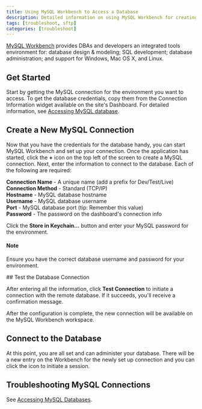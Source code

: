 ```yaml
---
title: Using MySQL Workbench to Access a Database
description: Detailed information on using MySQL Workbench for creating, executing, and optimizing SQL queries.
tags: [troubleshoot, sftp]
categories: [troubleshoot]
---
```

[MySQL Workbench](http://dev.mysql.com/downloads/tools/workbench/) provides DBAs and developers an integrated tools environment for: database design & modeling; SQL development; database administration; and support for Windows, Mac OS X, and Linux.

## Get Started

Start by getting the MySQL connection for the environment you want to access. To get the database credentials, copy them from the Connection Information widget available on the site's Dashboard. For detailed information, see [Accessing MySQL database](/docs/mysql-access/).

## Create a New MySQL Connection

Now that you have the credentials for the database handy, you can start MySQL Workbench and set up your connection. Once the application has started, click the **+** icon on the top left of the screen to create a MySQL connection. Next, enter the information to connect to the database. Each of the following are required:

**Connection Name** - A unique name (add a prefix for Dev/Test/Live)  
**Connection Method** - Standard (TCP/IP)  
**Hostname** - MySQL database hostname  
**Username** - MySQL database username  
**Port** - MySQL database port (tip: Remember this value)  
**Password** - The password on the dashboard's connection info<br />

Click the **Store in Keychain...** button and enter your MySQL password for the environment.

<div class="alert alert-info" role="alert">
<h4 class="info">Note</h4>
<p>Ensure you have the correct database username and password for your environment.</p>
</div>
## Test the Database Connection

After entering all the information, click **Test Connection** to initiate a connection with the remote database. If it succeeds, you'll receive a confirmation message.

After the configuration is complete, the new connection will be available on the MySQL Workbench workspace. 

## Connect to the Database

At this point, you are all set and can administer your database. There will be a new entry on the Workbench for the newly set up connection and you can click the icon to initiate a session.
## Troubleshooting MySQL Connections
See [Accessing MySQL Databases](/docs/mysql-access).
